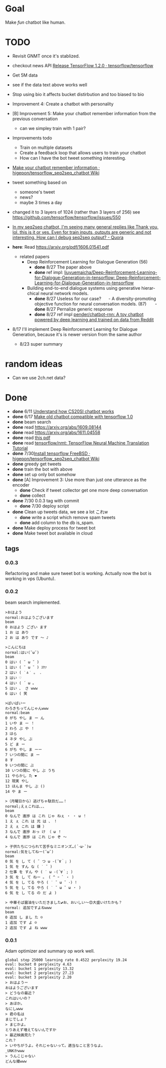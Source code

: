 # Goal
Make *fun* chatbot like human.
# TODO

- Revisit GNMT once it's stablized.
- checkout news API [Release TensorFlow 1.2.0 · tensorflow/tensorflow](https://github.com/tensorflow/tensorflow/releases/tag/v1.2.0)
- Get 5M data
- see if the data text above works well
- Stop using bio it affects bucket distirbution and too biased to bio
- Improvement 4: Create a chatbot with personality
- [B] Improvement 5: Make your chatbot remember information from the previous conversation
   - can we simpley train with 1 pair?
- Improvements todo
  - Train on multiple datasets
  - Create a feedback loop that allows users to train your chatbot
  - How can I have the bot tweet something interesting.
- [Make your chatbot remember information · higepon/tensorflow_seq2seq_chatbot Wiki](https://github.com/higepon/tensorflow_seq2seq_chatbot/wiki/Make-your-chatbot-remember-information)
- tweet something based on 
  - someone's tweet
  - news?
  - maybe 3 times a day
- changed it to 3 layers of 1024 (rather than 3 layers of 256) see https://github.com/tensorflow/tensorflow/issues/550
- [In my seq2seq chatbot, I'm seeing many general replies like Thank you, lol, this is it or yes. Even for train inputs, outputs are generic and not interesting. How can I debug seq2seq output? - Quora](https://www.quora.com/unanswered/In-my-seq2seq-chatbot-Im-seeing-many-general-replies-like-Thank-you-lol-this-is-it-or-yes-Even-for-train-inputs-outputs-are-generic-and-not-interesting-How-can-I-debug-seq2seq-output)
- __here__: Read https://arxiv.org/pdf/1606.01541.pdf 
   - related papers
      - Deep Reinforcement Learning for Dialogue Generation (56)
        - __done__ 8/27 The paper above
        - __done__ ref impl: [liuyuemaicha/Deep-Reinforcement-Learning-for-Dialogue-Generation-in-tensorflow: Deep-Reinforcement-Learning-for-Dialogue-Generation-in-tensorflow](https://github.com/liuyuemaicha/Deep-Reinforcement-Learning-for-Dialogue-Generation-in-tensorflow)
      - Building end-to-end dialogue systems using generative hierar- chical neural network models. 
        - __done__ 8/27 Useless for our case?
      - A diversity-promoting objective function for neural conversation models. (87)
       - __done__ 8/27 Pernalize generic response
        - __done__ 8/27 ref impl [pender/chatbot-rnn: A toy chatbot powered by deep learning and trained on data from Reddit](https://github.com/pender/chatbot-rnn)
- 8/17 I'll implement Deep Reinforcement Learning for Dialogue Generation, because it's is newer version from the same author

  - 8/23 super summary
# random ideas
- Can we use 2ch.net data?

# Done
- __done__ 6/11 [Understand how CS20SI chatbot works](https://github.com/higepon/tensorflow_seq2seq_chatbot/wiki/Understand-how-CS20SI-chatbot-works)
- __done__ 6/17 [Make old chatbot compatible with tensorflow 1.0](https://github.com/higepon/tensorflow_seq2seq_chatbot/wiki/Make-old-chatbot-compatible-with-tensorflow-1.0)
- __done__ beam search
- __done__ read https://arxiv.org/abs/1609.08144
- __done__ read https://arxiv.org/abs/1611.04558
- __done__ read [this pdf](http://2boy.org/~yuta/publications/neural-dialog-model-kanto-mt-20170714.pdf)
- __done__ read [tensorflow/nmt: TensorFlow Neural Machine Translation Tutorial](https://github.com/tensorflow/nmt)
- __done__ 7/30[Install tensorflow FreeBSD · higepon/tensorflow_seq2seq_chatbot Wiki](https://github.com/higepon/tensorflow_seq2seq_chatbot/wiki/Install-tensorflow-FreeBSD)
- __done__ greedy get tweets
- __done__ train the bot with above
- __done__ set up only bot somehow
- __done__ [A] Improvement 3: Use more than just one utterance as the encoder
   - __done__ Check if tweet collector get one more deep conversation
   - __done__ collect
- __done__ 7/30 0.0.3 tag with commit
  - __done__ 7/30 deploy script
- __done__ Clean up tweets data, we see a lot これw
  - __done__ write a script which remove spam tweets
  - __done__ add column to the db is_spam.
- __done__ Make deploy process for tweet bot
- __done__ Make tweet bot available in cloud
## tags
### 0.0.3
Refactoring and make sure tweet bot is working.
Actually now the bot is working in vps (Ubuntu).

### 0.0.2
beam search implemented.

    >おはよう
    normal:おはようございます
    beam
    0 おはよう ござい ます
    1 お は あり
    2 お は あり です 〜 ♪

    >こんにちは
    normal:はい(˘ω˘)
    beam
    0 はい ( ˘ ω ˘ )
    1 はい ( ˘ ω ˘ ) ｽﾔｧ
    2 はい ( ˙ㅿ˙ 。 .
    3 はい ♡
    4 はい ( ´ ω 。
    5 はい 、 さ www
    6 はい ( 笑

    >ばいばいー
    わろきちってんじゃんwww
    normal:beam
    0 がち やし ま ー ん
    1 いや ま ー ！
    2 わろ ぶ や ！
    3 ほら
    4 ネタ やし ぶ
    5 ど ま ー
    6 がち やし ま ーー
    7 いつの間に ま ー
    8 す
    9 いつの間に ぶ
    10 いつの間に やし ぶ うち
    11 やらかし た ❤
    12 現実 やし
    13 ほんま やし ぶ ()
    14 や ま ー

    >（月曜日から）逃げちゃ駄目だ……！
    normal;えぇこれは、、、
    beam
    0 なんで 進捗 は これ じゃ ねぇ ・ ・ ω ！
    1 え ぇ これ は 光 は 、 !
    2 え ぇ これ は 嫌 ）
    3 なんで 進捗 おっ け （ ω ！
    4 なんで 進捗 は これ じゃ ぞ 〜

    > 子供たちにつられて苦手なミニオンズ…(´･ω･`)w
    normal:気をしてねー(˘ω˘)
    beam
    0 気 を し て ( ˘ つ ω -(´∀｀; )
    1 気 を すん な ( ˙ ˘ )
    2 仕事 を すん や ( ˙ ω -(´∀｀; )
    3 気 を し て ねー 。 ( ^ ｰ ` ・ )
    4 気 を し てる やろ ( ˙ ˘ ω ˘ ･) !
    5 気 を し てる やろ ( ˙ ˘ ω ˘ ω ・ )
    6 気 を し てる の だ よ )

    > 中華そば醤油をいただきました💕お、おいしい〜😍大盛いけたかも？
    normal: 追加ですよねwww
    beam
    0 追加 し まし た ☺
    1 追加 です よ ☺ 
    2 追加 です よ ね www
### 0.0.1
Adam optimizer and summary op work well.

    global step 25000 learning rate 0.4522 perplexity 19.24
    eval: bucket 0 perplexity 4.63
    eval: bucket 1 perplexity 13.32
    eval: bucket 2 perplexity 27.23
    eval: bucket 3 perplexity 2.20
    > おはようー
    おはようございます
    > どうなの最近？
    これはいいの？
    > あほか。
    なにしwww
    > 君の名は
    まじでしょ？
    > まじかよ。
    とりあえず増えてないんですか
    > 最近映画見た？
    これ？
    > いやちがうよ。それじゃないって。適当なこと言うなよ。
    _UNKかwww
    > うんこじゃない
    どんな撮www
